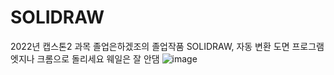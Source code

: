 # SOLIDRAW
2022년 캡스톤2 과목 졸업은하겠조의 졸업작품 SOLIDRAW, 자동 변환 도면 프로그램
엣지나 크롬으로 돌리세요 웨일은 잘 안댐
![image](https://user-images.githubusercontent.com/74144011/172508695-292d7431-14a2-4db6-8e49-a4a8f991be86.png)

